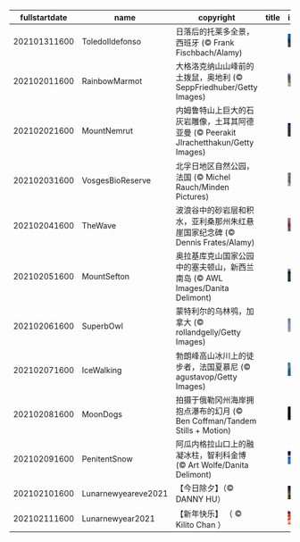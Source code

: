 |fullstartdate|name|copyright|title|image|
|--|--|--|--|--|
202101311600|ToledoIldefonso|日落后的托莱多全景，西班牙 (© Frank Fischbach/Alamy)||![](/zh-CN/2021/02/202101311600ToledoIldefonso.jpg)|
202102011600|RainbowMarmot|大格洛克纳山山峰前的土拨鼠，奥地利 (© SeppFriedhuber/Getty Images)||![](/zh-CN/2021/02/202102011600RainbowMarmot.jpg)|
202102021600|MountNemrut|内姆鲁特山上巨大的石灰岩雕像，土耳其阿德亚曼 (© Peerakit JIrachetthakun/Getty Images)||![](/zh-CN/2021/02/202102021600MountNemrut.jpg)|
202102031600|VosgesBioReserve|北孚日地区自然公园，法国 (© Michel Rauch/Minden Pictures)||![](/zh-CN/2021/02/202102031600VosgesBioReserve.jpg)|
202102041600|TheWave|波浪谷中的砂岩层和积水，亚利桑那州朱红悬崖国家纪念碑 (© Dennis Frates/Alamy)||![](/zh-CN/2021/02/202102041600TheWave.jpg)|
202102051600|MountSefton|奥拉基库克山国家公园中的塞夫顿山，新西兰南岛 (© AWL Images/Danita Delimont)||![](/zh-CN/2021/02/202102051600MountSefton.jpg)|
202102061600|SuperbOwl|蒙特利尔的乌林鸮，加拿大 (© rollandgelly/Getty Images)||![](/zh-CN/2021/02/202102061600SuperbOwl.jpg)|
202102071600|IceWalking|勃朗峰高山冰川上的徒步者，法国夏慕尼 (© agustavop/Getty Images)||![](/zh-CN/2021/02/202102071600IceWalking.jpg)|
202102081600|MoonDogs|拍摄于俄勒冈州海岸拥抱点瀑布的幻月 (© Ben Coffman/Tandem Stills + Motion)||![](/zh-CN/2021/02/202102081600MoonDogs.jpg)|
202102091600|PenitentSnow|阿瓜内格拉山口上的融凝冰柱，智利科金博 (© Art Wolfe/Danita Delimont)||![](/zh-CN/2021/02/202102091600PenitentSnow.jpg)|
202102101600|Lunarnewyeareve2021|【今日除夕】（© DANNY HU）||![](/zh-CN/2021/02/202102101600Lunarnewyeareve2021.jpg)|
202102111600|Lunarnewyear2021|【新年快乐】 （ © Kilito Chan ）||![](/zh-CN/2021/02/202102111600Lunarnewyear2021.jpg)|
